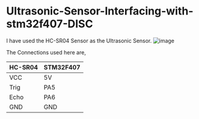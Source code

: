# Ultrasonic-Sensor-Interfacing-with-stm32f407-DISC
I have used the HC-SR04 Sensor as the Ultrasonic Sensor.
![image](https://user-images.githubusercontent.com/56625259/124353997-60c09080-dc27-11eb-8a18-10b8e77fda8c.png)
 
 
The Connections used here are,

| HC-SR04 | STM32F407 |
|---|---|
| VCC | 5V |
| Trig | PA5 |
| Echo | PA6 |
| GND | GND |
